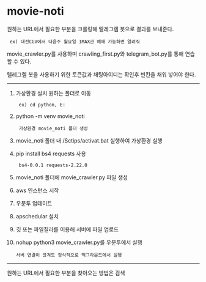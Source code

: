 # movie-noti

 원하는 URL에서 필요한 부분을 크롤링해 텔레그렘 봇으로 결과를 보내준다.
 
     ex) 대전CGV에서 다음주 월요일 IMAX관 예매 가능하면 알려줘 

 movie_crawler.py를 사용하며 crawling_first.py와 telegram_bot.py를 통해 연습 할 수 있다.
 
 텔레그렘 봇을 사용하기 위한 토큰값과 채팅아이디는 확인후 빈칸을 채워 넣어야 한다.
 
--------------------------------------------------------------------------------------

1. 가상환경 설치 원하는 폴더로 이동 

        ex) cd python, E:

2. python -m venv movie_noti

        가상환경 movie_noti 폴더 생성

3. movie_noti 폴더 내 /Sctips/activat.bat 실행하여 가상환경 실행

4. pip install bs4 requests 사용

        bs4-0.0.1 requests-2.22.0

5. movie_noti 폴더에 movie_crawler.py 파일 생성

6. aws 인스턴스 시작 

7. 우분투 업데이트

8. apschedular 설치

9. 깃 또는 파일질라를 이용해 서버에 파일 업로드

10. nohup python3 movie_crawler.py를 우분투에서 실행

        서버 연결이 끊겨도 정삭적으로 백그라운드에서 실행

--------------------------------------------------------------------------------------
원하는 URL에서 필요한 부분을 찾아오는 방법은 검색
